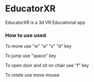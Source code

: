 # EducatorXR
EducatorXR is a 3d VR Educational app

### How to use used
To move use "w" "a" "s" "d" key

To jump use "space" key

To open door and sit on chair use "f" key

To rotate use move mouse
